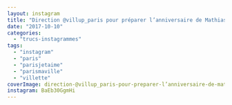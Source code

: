 ```yaml
---
layout: instagram
title: "Direction @villup_paris pour préparer l’anniversaire de Mathias ! #paris #villette #philharmonie #parismaville #parisjetaime"
date: "2017-10-10"
categories: 
  - "trucs-instagrammes"
tags: 
  - "instagram"
  - "paris"
  - "parisjetaime"
  - "parismaville"
  - "villette"
coverImage: direction-@villup_paris-pour-preparer-l’anniversaire-de-mathias-paris-villette-philharmonie-parism.jpg
instagram: BaEb30GgmHi
---
```

